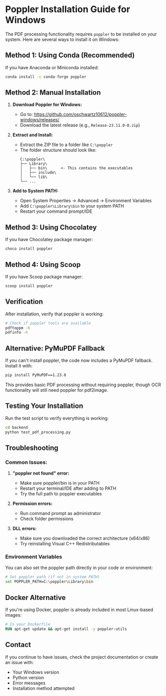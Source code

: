 # Poppler Installation Guide for Windows

The PDF processing functionality requires `poppler` to be installed on your system. Here are several ways to install it on Windows:

## Method 1: Using Conda (Recommended)

If you have Anaconda or Miniconda installed:

```bash
conda install -c conda-forge poppler
```

## Method 2: Manual Installation

1. **Download Poppler for Windows:**
   - Go to: https://github.com/oschwartz10612/poppler-windows/releases/
   - Download the latest release (e.g., `Release-23.11.0-0.zip`)

2. **Extract and Install:**
   - Extract the ZIP file to a folder like `C:\poppler`
   - The folder structure should look like:
     ```
     C:\poppler\
     ├── Library\
     │   ├── bin\      <- This contains the executables
     │   ├── include\
     │   └── lib\
     └── ...
     ```

3. **Add to System PATH:**
   - Open System Properties → Advanced → Environment Variables
   - Add `C:\poppler\Library\bin` to your system PATH
   - Restart your command prompt/IDE

## Method 3: Using Chocolatey

If you have Chocolatey package manager:

```bash
choco install poppler
```

## Method 4: Using Scoop

If you have Scoop package manager:

```bash
scoop install poppler
```

## Verification

After installation, verify that poppler is working:

```bash
# Check if poppler tools are available
pdftoppm -h
pdfinfo -h
```

## Alternative: PyMuPDF Fallback

If you can't install poppler, the code now includes a PyMuPDF fallback. Install it with:

```bash
pip install PyMuPDF==1.23.8
```

This provides basic PDF processing without requiring poppler, though OCR functionality will still need poppler for pdf2image.

## Testing Your Installation

Run the test script to verify everything is working:

```bash
cd backend
python test_pdf_processing.py
```

## Troubleshooting

### Common Issues:

1. **"poppler not found" error:**
   - Make sure poppler/bin is in your PATH
   - Restart your terminal/IDE after adding to PATH
   - Try the full path to poppler executables

2. **Permission errors:**
   - Run command prompt as administrator
   - Check folder permissions

3. **DLL errors:**
   - Make sure you downloaded the correct architecture (x64/x86)
   - Try reinstalling Visual C++ Redistributables

### Environment Variables

You can also set the poppler path directly in your code or environment:

```bash
# Set poppler path (if not in system PATH)
set POPPLER_PATH=C:\poppler\Library\bin
```

## Docker Alternative

If you're using Docker, poppler is already included in most Linux-based images:

```dockerfile
# In your Dockerfile
RUN apt-get update && apt-get install -y poppler-utils
```

## Contact

If you continue to have issues, check the project documentation or create an issue with:
- Your Windows version
- Python version
- Error messages
- Installation method attempted